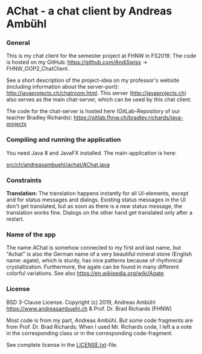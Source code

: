 # AChat - a chat client by Andreas Ambühl
### General
This is my chat client for the semester project at FHNW in FS2019. The code is hosted on my GitHub: 
https://github.com/AndiSwiss -> FHNW_OOP2_ChatClient.

See a short description of the project-idea on my professor's website (including information about the server-port):
http://javaprojects.ch/chatroom.html. This server (http://javaprojects.ch) also serves as the main chat-server,
which can be used by this chat client.

The code for the chat-server is hosted here (GitLab-Repository of our teacher Bradley Richards):
https://gitlab.fhnw.ch/bradley.richards/java-projects

### Compiling and running the application
You need Java 8 and JavaFX installed.
The main-application is here:

[src/ch/andreasambuehl/achat/AChat.java](src/ch/andreasambuehl/achat/AChat.java)

### Constraints
**Translation:** The translation happens instantly for all UI-elements, except and for status
messages and dialogs. Existing status messages in the UI don't get translated, but as soon as there is
a new status message, the translation works fine. Dialogs on the other hand get translated only after a restart.

### Name of the app
The name AChat is somehow connected to my first and last name, but "Achat" is also the German name 
of a very beautiful mineral stone (English name: agate), which is sturdy, has nice patterns because of 
rhythmical crystallization. Furthermore, the agate can be found in many different colorful variations.
See also https://en.wikipedia.org/wiki/Agate

### License
BSD 3-Clause License. Copyright (c) 2019, Andreas Ambühl https://www.andreasambuehl.ch & Prof. Dr. Brad Richards (FHNW)

Most code is from my part, Andreas Ambühl. But some code fragments are from
Prof. Dr. Brad Richards; When I used Mr. Richards code, I left a a note in the
corresponding class or in the corresponding code-fragment.

See complete license in the [LICENSE.txt](LICENSE.txt)-file.